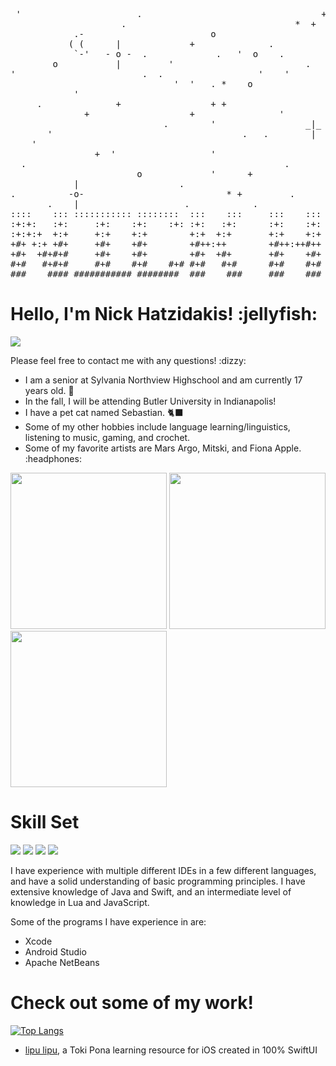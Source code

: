 <pre>
 '                      .                                  +    .      o                                       
                     .                                *  +                                                     
            .-                        o                       .            '   *                       *       
           ( (      |             +              .                     .         * +         .                
            `-'   - o -  .             .   '  o    .                       '            '         +           
        o           |         '                         .            ~~+                        *       .      
'                        .  .                  '    '           .                +    ~~+     +                
                               '  '   . *    o                '                                      o  +      
            '                                                                  '       '                       
     .              +                 + +                    . *                                    .        o
              +                   +                '             o             .    +                         
                             .        '                 _|_                                      .             
       '                                    .   .        |         +          o +    |    _|_                  
    '                                                        o                      -o-    |     .             
                +  '                  '                                              |                         
  .                                                 .                 '                               o        
                        o             '      +              '               |             '                _|_ 
            |                   .                               +         --o--                       |     | -
.          -o-                           * +         .            o         |    .  .               - o -      
       .    |                    .            .                                        ' .  .         |    '   
::::    ::: ::::::::::: ::::::::  :::    :::     :::    :::     ::: ::::::::::: :::::::::
:+:+:   :+:     :+:    :+:    :+: :+:   :+:      :+:    :+:   :+: :+:   :+:          :+: 
:+:+:+  +:+     +:+    +:+        +:+  +:+       +:+    +:+  +:+   +:+  +:+         +:+  
+#+ +:+ +#+     +#+    +#+        +#++:++        +#++:++#++ +#++:++#++: +#+        +#+   
+#+  +#+#+#     +#+    +#+        +#+  +#+       +#+    +#+ +#+     +#+ +#+       +#+    
#+#   #+#+#     #+#    #+#    #+# #+#   #+#      #+#    #+# #+#     #+# #+#      #+#     
###    #### ########### ########  ###    ###     ###    ### ###     ### ###     #########
</pre>

<!-- ABOUT ME -->
<h1>Hello, I'm Nick Hatzidakis! :jellyfish:</h1>
<a target="_blank" href="mailto:nickhatzidakis@icloud.com"><img src="https://img.shields.io/badge/-nickhatzidakis@icloud.com-D14836?style=flat&logo=Gmail&logoColor=white"/></a>
<p>Please feel free to contact me with any questions! :dizzy:</p>
<div>
  <ul>
    <li>I am a senior at Sylvania Northview Highschool and am currently 17 years old. 🌱</li>
    <li>In the fall, I will be attending Butler University in Indianapolis!</li>
    <li>I have a pet cat named Sebastian. 🐈‍⬛ </li>
    <li>Some of my other hobbies include language learning/linguistics, listening to music, gaming, and crochet.</li>
    <li>Some of my favorite artists are Mars Argo, Mitski, and Fiona Apple. :headphones:</li>
  </ul>
  <img src="https://github.com/user-attachments/assets/a9d493df-35a6-44bb-8d83-9830c870e569" width=250>
  <img src="https://github.com/user-attachments/assets/84a054c6-906b-41fe-8f6a-8668386128ea" width=250>
  <img src="https://github.com/user-attachments/assets/311ff8bd-4328-4026-9018-fe65e4da966d" width=250>
</div>

<!-- SKILL SET -->
<h1>Skill Set</h1>
<div align="left">
  <img src="https://img.shields.io/badge/Swift-F05138?style=flat&logo=swift&logoColor=white"/>
  <img src="https://img.shields.io/badge/Java-ED8B00?style=flat&logo=openjdk&logoColor=white"/>
  <img src="https://img.shields.io/badge/Lua-2C2D72?style=flat&logo=lua&logoColor=white"/>
  <img src="https://img.shields.io/badge/JavaScript-323330?style=flat&logo=javascript&logoColor=F7DF1E"/>
</div>
<p>I have experience with multiple different IDEs in a few different languages, and have a solid understanding of basic programming principles. I have extensive knowledge of Java and Swift, and an intermediate level of knowledge in Lua and JavaScript.</p>
<p>Some of the programs I have experience in are:</p>
<ul>
  <li>Xcode</li>
  <li>Android Studio</li>
  <li>Apache NetBeans</li>
</ul>

<!-- FEATURES PROJECTS -->
<h1>Check out some of my work!</h1>

[![Top Langs](https://github-readme-stats.vercel.app/api/top-langs/?username=nickhatzz&layout=compact&theme=tokyonight)](https://github.com/anuraghazra/github-readme-stats)

<ul>
  <li><a href="https://github.com/nickhatzz/lipu-lipu">lipu lipu</a>, a Toki Pona learning resource for iOS created in 100% SwiftUI</li>
</ul>
